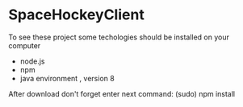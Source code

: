 # SpaceHockeyClient

To see these project some techologies should be installed on your computer
- node.js
- npm
- java environment , version 8

After download don't forget enter next command: 
(sudo) npm install
